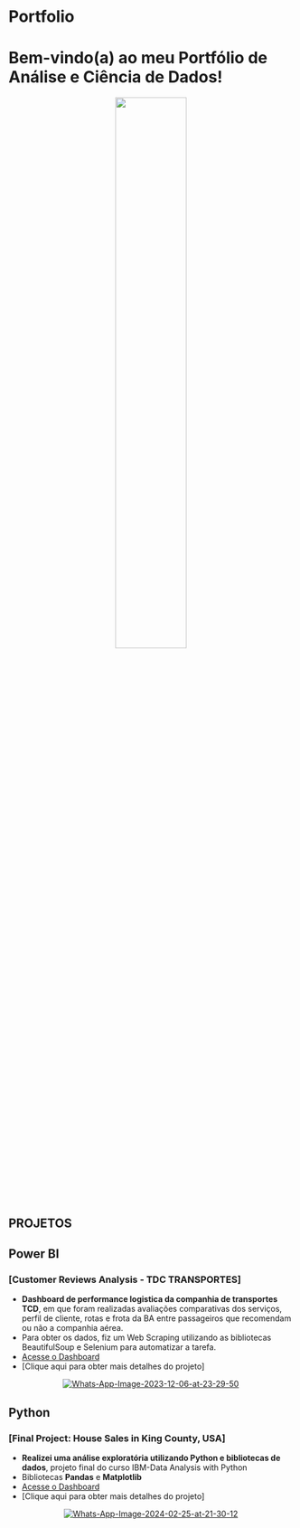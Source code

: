 # Portfolio
# Bem-vindo(a) ao meu Portfólio de Análise e Ciência de Dados!

<p align="center">
  <img src="https://hubmeta.com/wp-content/uploads/2021/03/Data-is-the-New-Oil-1.jpg" width=50%>
</p>

## **PROJETOS**

## **Power BI**

### [**Customer Reviews Analysis - TDC TRANSPORTES**]
 - **Dashboard de performance logistica da companhia de transportes TCD**, em que foram realizadas avaliações comparativas dos serviços, perfil de cliente, rotas e frota da BA entre passageiros que recomendam ou não a companhia aérea.
 - Para obter os dados, fiz um Web Scraping utilizando as bibliotecas BeautifulSoup e Selenium para automatizar a tarefa.
 - [Acesse o Dashboard](https://app.powerbi.com/view?r=eyJrIjoiZmUzOGIwOGEtNmU4Ny00YzcwLThkOGYtOGI3ZmEyZGVmOWRiIiwidCI6IjA0NjNlMTE3LWI3NGItNGI3OS1hNGIwLTY0NGUxMTE0OWEwOCJ9)
 - [Clique aqui para obter mais detalhes do projeto]
<p align="center">
  <a href="https://ibb.co/y49tmVK"><img src="https://i.ibb.co/mNjkrSd/Whats-App-Image-2023-12-06-at-23-29-50.jpg" alt="Whats-App-Image-2023-12-06-at-23-29-50" border="0"></a>
</p>

## **Python**

### [**Final Project: House Sales in King County, USA**]
 - **Realizei uma análise exploratória utilizando Python e bibliotecas de dados**, projeto final do curso IBM-Data Analysis with Python
 - Bibliotecas **Pandas** e **Matplotlib**
 - [Acesse o Dashboard](https://app.powerbi.com/view?r=eyJrIjoiZmUzOGIwOGEtNmU4Ny00YzcwLThkOGYtOGI3ZmEyZGVmOWRiIiwidCI6IjA0NjNlMTE3LWI3NGItNGI3OS1hNGIwLTY0NGUxMTE0OWEwOCJ9)
 - [Clique aqui para obter mais detalhes do projeto]
<p align="center">
  <a href="https://imgbb.com/"><img src="https://i.ibb.co/xDDhXth/Whats-App-Image-2024-02-25-at-21-30-12.jpg" alt="Whats-App-Image-2024-02-25-at-21-30-12" border="0"></a>
</p>
